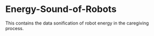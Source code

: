 # Energy-Sound-of-Robots
This contains the data sonification of robot energy in the caregiving process.
